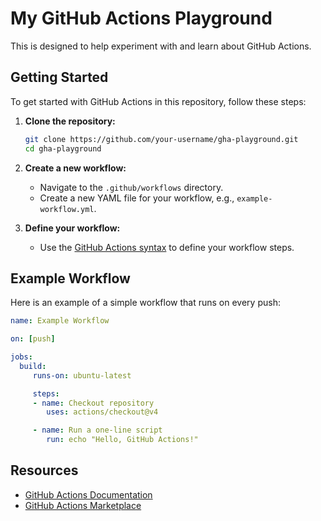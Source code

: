 # My GitHub Actions Playground

This is designed to help experiment with and learn about GitHub Actions.

## Getting Started

To get started with GitHub Actions in this repository, follow these steps:

1. **Clone the repository:**
    ```sh
    git clone https://github.com/your-username/gha-playground.git
    cd gha-playground
    ```

2. **Create a new workflow:**
    - Navigate to the `.github/workflows` directory.
    - Create a new YAML file for your workflow, e.g., `example-workflow.yml`.

3. **Define your workflow:**
    - Use the [GitHub Actions syntax](https://docs.github.com/en/actions/learn-github-actions/workflow-syntax-for-github-actions) to define your workflow steps.

## Example Workflow

Here is an example of a simple workflow that runs on every push:

```yaml
name: Example Workflow

on: [push]

jobs:
  build:
     runs-on: ubuntu-latest

     steps:
     - name: Checkout repository
        uses: actions/checkout@v4

     - name: Run a one-line script
        run: echo "Hello, GitHub Actions!"
```

## Resources

- [GitHub Actions Documentation](https://docs.github.com/en/actions)
- [GitHub Actions Marketplace](https://github.com/marketplace?type=actions)
